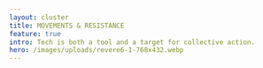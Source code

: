 ```yaml
---
layout: cluster
title: MOVEMENTS & RESISTANCE
feature: true
intro: Tech is both a tool and a target for collective action.
hero: /images/uploads/revere6-1-768x432.webp
---
```


